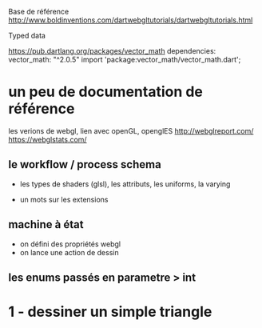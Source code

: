 
Base de référence
http://www.boldinventions.com/dartwebgltutorials/dartwebgltutorials.html

Typed data

https://pub.dartlang.org/packages/vector_math
dependencies:
  vector_math: "^2.0.5"
import 'package:vector_math/vector_math.dart';


# un peu de documentation de référence
les verions de webgl, lien avec openGL, openglES
http://webglreport.com/
https://webglstats.com/

## le workflow / process schema
- les types de shaders (glsl), les attributs, les uniforms, la varying

- un mots sur les extensions

## machine à état
- on défini des propriétés webgl
- on lance une action de dessin

## les enums passés en parametre > int


# 1 - dessiner un simple triangle